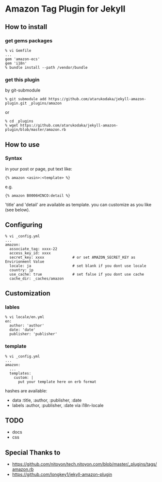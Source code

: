 # Amazon Tag Plugin for Jekyll

## How to install
### get gems packages

    % vi Gemfile
    ...
	gem 'amazon-ecs'
    gem 'i18n'
    % bundle install --path /vendor/bundle

### get this plugin

by git-submodule

    % git submodule add https://github.com/atarukodaka/jekyll-amazon-plugin.git _plugins/amazon

or

    % cd _plugins
	% wget https://github.com/atarukodaka/jekyll-amazon-plugin/blob/master/amazon.rb

## How to use
### Syntax
in your post or page, put text like:

    {% amazon <asin>:<template> %}

e.g.

    {% amazon B0006HINCO:detail %}

'title' and 'detail' are available as template. you can customize as you like (see below).

## Configuring

```
% vi _config.yml
...
amazon:
  associate_tag: xxxx-22
  access_key_id: xxxx
  secret_key: xxxx             # or set AMAZON_SECRET_KEY as Envirionment Value
  locale: ja                   # set blank if you dont use locale
  country: jp
  use_cache: true              # set false if you dont use cache
  cache_dir: _caches/amazon
```

## Customization
### lables

    % vi locale/en.yml
	en:
	  author: 'author'
	  date: 'date'
	  publisher: 'publisher'

### template

```
% vi _config.yml
...
amazon:
  ...
  templates:
    custom: |
      put your template here on erb format
```

hashes are available:

- data    :title, :author, :publisher, :date
- labels  :author, :publisher, :date  via i18n-locale

## TODO

- docs
- css

## Special Thanks to

- https://github.com/nitoyon/tech.nitoyon.com/blob/master/_plugins/tags/amazon.rb
- https://github.com/longkey1/jekyll-amazon-plugin

